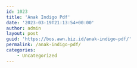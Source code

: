 ```yaml
---
id: 1023
title: 'Anak Indigo Pdf'
date: '2023-03-19T21:13:54+00:00'
author: admin
layout: post
guid: 'https://bos.awn.biz.id/anak-indigo-pdf/'
permalink: /anak-indigo-pdf/
categories:
    - Uncategorized
---
```


